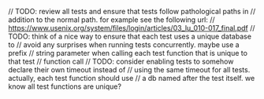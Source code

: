 // TODO: review all tests and ensure that tests follow pathological paths in
// addition to the normal path. for example see the following url:
// https://www.usenix.org/system/files/login/articles/03_lu_010-017_final.pdf
// TODO: think of a nice way to ensure that each test uses a unique database to
// avoid any surprises when running tests concurrently. maybe use a prefix
// string parameter when calling each test function that is unique to that test
// function call
// TODO: consider enabling tests to somehow declare their own timeout instead of
// using the same timeout for all tests. actually, each test function should use
// a db named after the test itself. we know all test functions are unique?
